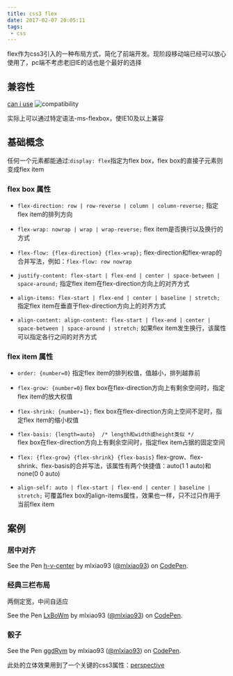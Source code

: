 ```yaml
---
title: css3 flex
date: 2017-02-07 20:05:11
tags:
 - css
---
```


flex作为css3引入的一种布局方式，简化了前端开发。现阶段移动端已经可以放心使用了，pc端不考虑老旧IE的话也是个最好的选择

<!-- more -->

## 兼容性
[can i use](http://caniuse.com/)
![compatibility](http://o86lf0oxm.bkt.clouddn.com/blog-css-flex-01.png)

实际上可以通过特定语法-ms-flexbox，使IE10及以上兼容

## 基础概念
任何一个元素都能通过:`display: flex`指定为flex box，flex box的直接子元素则变成flex item
### flex box 属性
+ `flex-direction: row | row-reverse | column | column-reverse;`
  指定flex item的排列方向

+ `flex-wrap: nowrap | wrap | wrap-reverse;`
  flex item是否换行以及换行的方式

+ `flex-flow: {flex-direction} {flex-wrap};`
  flex-direction和flex-wrap的合并写法，例如：`flex-flow: row nowrap`

+ `justify-content: flex-start | flex-end | center | space-between | space-around;`
  指定flex item在flex-direction方向上的对齐方式

+ `align-items: flex-start | flex-end | center | baseline | stretch;`
  指定flex item在垂直于flex-direction方向上的对齐方式

+ `align-content: align-content: flex-start | flex-end | center | space-between | space-around | stretch;`
  如果flex item发生换行，该属性可以指定各行之间的对齐方式

### flex item 属性
+ `order: {number=0}`
  指定flex item的排列权值，值越小，排列越靠前

+ `flex-grow: {number=0}`
  flex box在flex-direction方向上有剩余空间时，指定flex item的放大权值

+ `flex-shrink: {number=1};`
  flex box在flex-direction方向上空间不足时，指定flex item的缩小权值

+ `flex-basis: {length=auto}  /* length和width或height类似 */`  
  flex box在flex-direction方向上有剩余空间时，指定flex item占据的固定空间

+ `flex: {flex-grow} {flex-shrink} {flex-basis}`
  flex-grow、flex-shrink、flex-basis的合并写法，该属性有两个快捷值：auto(1 1 auto)和none(0 0 auto)

+ `align-self: auto | flex-start | flex-end | center | baseline | stretch;`
  可覆盖flex box的align-items属性，效果也一样，只不过只作用于当前flex item

## 案例
### 居中对齐
<p data-height="265" data-theme-id="0" data-slug-hash="rjrbQe" data-default-tab="css,result" data-user="mlxiao93" data-embed-version="2" data-pen-title="h-v-center" class="codepen">See the Pen <a href="http://codepen.io/mlxiao93/pen/rjrbQe/">h-v-center</a> by mlxiao93 (<a href="http://codepen.io/mlxiao93">@mlxiao93</a>) on <a href="http://codepen.io">CodePen</a>.</p>
<script async src="https://production-assets.codepen.io/assets/embed/ei.js"></script>

### 经典三栏布局
两侧定宽，中间自适应
<p data-height="265" data-theme-id="0" data-slug-hash="LxBoWm" data-default-tab="css,result" data-user="mlxiao93" data-embed-version="2" data-pen-title="LxBoWm" class="codepen">See the Pen <a href="http://codepen.io/mlxiao93/pen/LxBoWm/">LxBoWm</a> by mlxiao93 (<a href="http://codepen.io/mlxiao93">@mlxiao93</a>) on <a href="http://codepen.io">CodePen</a>.</p>
<script async src="https://production-assets.codepen.io/assets/embed/ei.js"></script>

### 骰子
<p data-height="316" data-theme-id="0" data-slug-hash="ggdRym" data-default-tab="html,result" data-user="mlxiao93" data-embed-version="2" data-pen-title="ggdRym" class="codepen">See the Pen <a href="http://codepen.io/mlxiao93/pen/ggdRym/">ggdRym</a> by mlxiao93 (<a href="http://codepen.io/mlxiao93">@mlxiao93</a>) on <a href="http://codepen.io">CodePen</a>.</p>
<script async src="https://production-assets.codepen.io/assets/embed/ei.js"></script>

此处的立体效果用到了一个关键的css3属性：[perspective](https://developer.mozilla.org/en-US/docs/Web/CSS/perspective)

